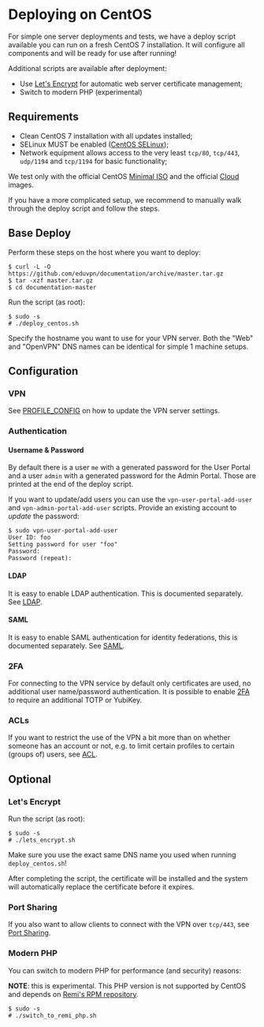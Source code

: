 # Deploying on CentOS

For simple one server deployments and tests, we have a deploy script available 
you can run on a fresh CentOS 7 installation. It will configure all components 
and will be ready for use after running!

Additional scripts are available after deployment:

* Use [Let's Encrypt](https://letsencrypt.org/) for automatic web server 
  certificate management;
* Switch to modern PHP (experimental)

## Requirements

* Clean CentOS 7 installation with all updates installed;
* SELinux MUST be enabled 
  ([CentOS SELinux](https://wiki.centos.org/HowTos/SELinux));
* Network equipment allows access to the very least `tcp/80`, `tcp/443`, 
  `udp/1194` and `tcp/1194` for basic functionality;

We test only with the official CentOS 
[Minimal ISO](https://centos.org/download/) and the official 
[Cloud](https://wiki.centos.org/Download) images.

If you have a more complicated setup, we recommend to manually walk through 
the deploy script and follow the steps.

## Base Deploy

Perform these steps on the host where you want to deploy:

    $ curl -L -O https://github.com/eduvpn/documentation/archive/master.tar.gz
    $ tar -xzf master.tar.gz
    $ cd documentation-master

Run the script (as root):

    $ sudo -s
    # ./deploy_centos.sh

Specify the hostname you want to use for your VPN server. Both the "Web" and 
"OpenVPN" DNS names can be identical for simple 1 machine setups.

## Configuration

### VPN

See [PROFILE_CONFIG](PROFILE_CONFIG.md) on how to update the VPN server 
settings.

### Authentication 

#### Username & Password

By default there is a user `me` with a generated password for the User Portal
and a user `admin` with a generated password for the Admin Portal. Those are
printed at the end of the deploy script.

If you want to update/add users you can use the `vpn-user-portal-add-user` and
`vpn-admin-portal-add-user` scripts. Provide an existing account to _update_ 
the password:

    $ sudo vpn-user-portal-add-user
    User ID: foo
    Setting password for user "foo"
    Password: 
    Password (repeat): 

#### LDAP

It is easy to enable LDAP authentication. This is documented separately. See
[LDAP](LDAP.md).

#### SAML

It is easy to enable SAML authentication for identity federations, this is 
documented separately. See [SAML](SAML.md).

### 2FA

For connecting to the VPN service by default only certificates are used, no 
additional user name/password authentication. It is possible to enable 
[2FA](2FA.md) to require an additional TOTP or YubiKey.

### ACLs

If you want to restrict the use of the VPN a bit more than on whether someone
has an account or not, e.g. to limit certain profiles to certain (groups of)
users, see [ACL](ACL.md).

## Optional

### Let's Encrypt

Run the script (as root):

    $ sudo -s
    # ./lets_encrypt.sh

Make sure you use the exact same DNS name you used when running 
`deploy_centos.sh`! 

After completing the script, the certificate will be installed and the system 
will automatically replace the certificate before it expires.

### Port Sharing

If you also want to allow clients to connect with the VPN over `tcp/443`, see 
[Port Sharing](PORT_SHARING.md).

### Modern PHP

You can switch to modern PHP for performance (and security) reasons:

**NOTE**: this is experimental. This PHP version is not supported by CentOS and
depends on [Remi's RPM repository](https://blog.remirepo.net/).

    $ sudo -s
    # ./switch_to_remi_php.sh
